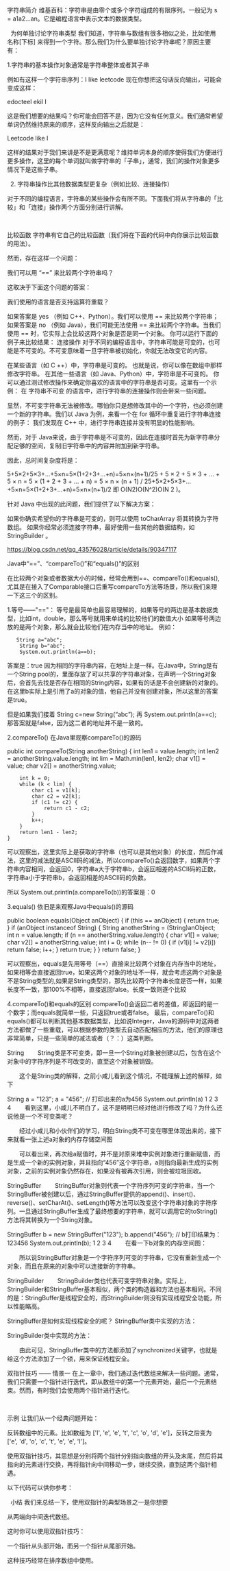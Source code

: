 字符串简介
维基百科：字符串是由零个或多个字符组成的有限序列。一般记为 s = a1a2...an。它是编程语言中表示文本的数据类型。

 
为何单独讨论字符串类型
我们知道，字符串与数组有很多相似之处，比如使用 名称[下标] 来得到一个字符。那么我们为什么要单独讨论字符串呢？原因主要有：

1.字符串的基本操作对象通常是字符串整体或者其子串

例如有这样一个字符串序列：I like leetcode 现在你想把这句话反向输出，可能会变成这样：

edocteel ekil I

这是我们想要的结果吗？你可能会回答不是，因为它没有任何意义。我们通常希望单词仍然维持原来的顺序，这样反向输出之后就是：

Leetcode like I

这样的结果对于我们来讲是不是更满意呢？维持单词本身的顺序使得我们方便进行更多操作，这里的每个单词就叫做字符串的「子串」，通常，我们的操作对象更多情况下是这些子串。

2. 字符串操作比其他数据类型更复杂（例如比较、连接操作）

对于不同的编程语言，字符串的某些操作会有所不同。下面我们将从字符串的「比较」和「连接」操作两个方面分别进行讲解。

 

比较函数
字符串有它自己的比较函数（我们将在下面的代码中向你展示比较函数的用法）。

然而，存在这样一个问题：

我们可以用 “==” 来比较两个字符串吗？

这取决于下面这个问题的答案：

我们使用的语言是否支持运算符重载？

如果答案是 yes （例如 C++、Python）。我们可以使用 == 来比较两个字符串；
如果答案是 no （例如 Java），我们可能无法使用 == 来比较两个字符串。当我们使用 == 时，它实际上会比较这两个对象是否是同一个对象。
你可以运行下面的例子来比较结果：
连接操作
对于不同的编程语言中，字符串可能是可变的，也可能是不可变的。不可变意味着一旦字符串被初始化，你就无法改变它的内容。

在某些语言（如 C ++）中，字符串是可变的。 也就是说，你可以像在数组中那样修改字符串。
在其他一些语言（如 Java、Python）中，字符串是不可变的。
你可以通过测试修改操作来确定你喜欢的语言中的字符串是否可变。这里有一个示例：
在 字符串不可变 的语言中，进行字符串的连接操作则会带来一些问题。

显然，不可变字符串无法被修改。哪怕你只是想修改其中的一个字符，也必须创建一个新的字符串。我们以 Java 为例，来看一个在 for 循环中重复进行字符串连接的例子：
我们发现在 C++ 中，进行字符串连接并没有明显的性能影响。

然而，对于 Java来说，由于字符串是不可变的，因此在连接时首先为新字符串分配足够的空间，复制旧字符串中的内容并附加到新字符串。

因此，总时间复杂度将是：

5+5×2+5×3+…+5×n=5×(1+2+3+…+n)=5×n×(n+1)/25 + 5 × 2 + 5 × 3 + … + 5 × n = 5 × (1 + 2 + 3 + … + n) = 5 × n × (n + 1) / 25+5×2+5×3+…+5×n=5×(1+2+3+…+n)=5×n×(n+1)/2 即 O(N2)O(N^2)O(N 
2
 )。

针对 Java 中出现的此问题，我们提供了以下解决方案：

如果你确实希望你的字符串是可变的，则可以使用 toCharArray 将其转换为字符数组。
如果你经常必须连接字符串，最好使用一些其他的数据结构，如 StringBuilder 。



https://blog.csdn.net/qq_43576028/article/details/90347117

Java中“==”、“compareTo()”和“equals()”的区别

在比较两个对象或者数据大小的时候，经常会用到==、compareTo()和equals(),尤其是在接入了Comparable接口后重写compareTo方法等场景，所以我们来理一下这三个的区别。

1.等号——"=="：
等号是最简单也最容易理解的，如果等号的两边是基本数据类型，比如int，double，那么等号就用来单纯的比较他们的数值大小
如果等号两边放的是两个对象，那么就会比较他们在内存当中的地址。
例如：

	   String a="abc";
		String b="abc";
		System.out.println(a==b);

答案是：true
因为相同的字符串内容，在地址上是一样。在Java中，String是有一个String pool的，里面存放了可以共享的字符串对象，在声明一个String对象后，会首先去找是否存在相同的String内容，如果有的话是不会创建新的对象的。在这里b实际上是引用了a的对象的值，他自己并没有创建对象，所以这里的答案是true。

但是如果我们接着
String c=new String(“abc”);
再
System.out.println(a==c);
那答案就是false，因为这二者的地址并不是一致的。

2.compareTo()
在Java里观察compareTo()的源码

public int compareTo(String anotherString) {
        int len1 = value.length;
        int len2 = anotherString.value.length;
        int lim = Math.min(len1, len2);
        char v1[] = value;
        char v2[] = anotherString.value;

        int k = 0;
        while (k < lim) {
            char c1 = v1[k];
            char c2 = v2[k];
            if (c1 != c2) {
                return c1 - c2;
            }
            k++;
        }
        return len1 - len2;
    }

可以观察出，这里实际上是获取的字符串（也可以是其他对象）的长度，然后作减法，这里的减法就是ASCII码的减法，所以compareTo()会返回数字，如果两个字符串内容相同，会返回0，字符串a大于字符串b，会返回相差的ASCII码的正数，字符串a小于字符串b，会返回相差的ASCII码的负数。

所以 System.out.println(a.compareTo(b))的答案是：0

3.equals()
依旧是来观察Java中equals()的源码

public boolean equals(Object anObject) {
  if (this == anObject) {
        return true;
    }
    if (anObject instanceof String) {
        String anotherString = (String)anObject;
        int n = value.length;
        if (n == anotherString.value.length) {
            char v1[] = value;
            char v2[] = anotherString.value;
            int i = 0;
            while (n-- != 0) {
                if (v1[i] != v2[i])
                    return false;
                i++;
            }
            return true;
        }
    }
    return false;
}

可以观察出，equals是先用等号（==）直接来比较两个对象在内存当中的地址，如果相等会直接返回true，如果这两个对象的地址不一样，就会考虑这两个对象是不是String类型的,如果是String类型的，那先比较两个字符串长度是否一样，如果长度不一致，那100%不相等，直接返回false。长度一致则逐个比较

4.compareTo()和equals的区别
compareTo()会返回二者的差值，即返回的是一个数字；而equals就简单一些，只返回true或者false。
最后，compareTo()和equals()都可以判断其他基本数据类型，比如说Integer，Java的源码中对这两者方法都做了一些重载，可以根据参数的类型去自动匹配相应的方法，他们的原理也非常简单，只是一些简单的减法或者（？：）这类判断。






String
  String类是不可变类，即一旦一个String对象被创建以后，包含在这个对象中的字符序列是不可改变的，直至这个对象被销毁。

  这个是String类的解释，之前小咸儿看到这个情况，不能理解上述的解释，如下

String a = "123";
a = "456";
// 打印出来的a为456
System.out.println(a)
1
2
3
4
  看到这里，小咸儿不明白了，这不是明明已经对他进行修改了吗？为什么还说他是一个不可变类呢？

  经过小咸儿和小伙伴们的学习，明白String类不可变在哪里体现出来的，接下来就看一张上述a对象的内存存储空间图


  可以看出来，再次给a赋值时，并不是对原来堆中实例对象进行重新赋值，而是生成一个新的实例对象，并且指向“456”这个字符串，a则指向最新生成的实例对象，之前的实例对象仍然存在，如果没有被再次引用，则会被垃圾回收。

StringBuffer
  StringBuffer对象则代表一个字符序列可变的字符串，当一个StringBuffer被创建以后，通过StringBuffer提供的append()、insert()、reverse()、setCharAt()、setLength()等方法可以改变这个字符串对象的字符序列。一旦通过StringBuffer生成了最终想要的字符串，就可以调用它的toString()方法将其转换为一个String对象。

StringBuffer b = new StringBuffer("123");
b.append("456");
// b打印结果为：123456
System.out.println(b);
1
2
3
4
  在看一下b对象的内存空间图：


  所以说StringBuffer对象是一个字符序列可变的字符串，它没有重新生成一个对象，而且在原来的对象中可以连接新的字符串。

StringBuilder
  StringBuilder类也代表可变字符串对象。实际上，StringBuilder和StringBuffer基本相似，两个类的构造器和方法也基本相同。不同的是：StringBuffer是线程安全的，而StringBuilder则没有实现线程安全功能，所以性能略高。

StringBuffer是如何实现线程安全的呢？
StringBuffer类中实现的方法：



StringBuilder类中实现的方法：



  由此可见，StringBuffer类中的方法都添加了synchronized关键字，也就是给这个方法添加了一个锁，用来保证线程安全。




双指针技巧 —— 情景一
在上一章中，我们通过迭代数组来解决一些问题。通常，我们只需要一个指针进行迭代，即从数组中的第一个元素开始，最后一个元素结束。然而，有时我们会使用两个指针进行迭代。


 

示例
让我们从一个经典问题开始：

反转数组中的元素。比如数组为 ['l', 'e', 'e', 't', 'c', 'o', 'd', 'e']，反转之后变为 ['e', 'd', 'o', 'c', 't', 'e', 'e', 'l']。

使用双指针技巧，其思想是分别将两个指针分别指向数组的开头及末尾，然后将其指向的元素进行交换，再将指针向中间移动一步，继续交换，直到这两个指针相遇。


以下代码可以供你参考：


 
小结
我们来总结一下，使用双指针的典型场景之一是你想要

从两端向中间迭代数组。

这时你可以使用双指针技巧：

一个指针从头部开始，而另一个指针从尾部开始。

这种技巧经常在排序数组中使用。


